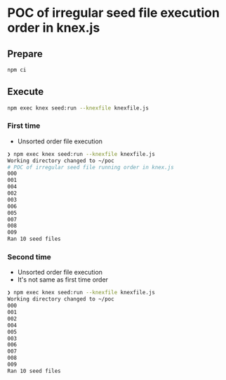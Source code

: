 # POC of irregular seed file execution order in knex.js

## Prepare

```sh
npm ci
```

## Execute

```sh
npm exec knex seed:run --knexfile knexfile.js
```

### First time

- Unsorted order file execution

```sh
❯ npm exec knex seed:run --knexfile knexfile.js
Working directory changed to ~/poc
# POC of irregular seed file running order in knex.js
000
001
004
002
003
006
005
007
008
009
Ran 10 seed files
```

### Second time

- Unsorted order file execution
- It's not same as first time order

```sh
❯ npm exec knex seed:run --knexfile knexfile.js
Working directory changed to ~/poc
000
001
002
004
005
003
006
007
008
009
Ran 10 seed files
```
